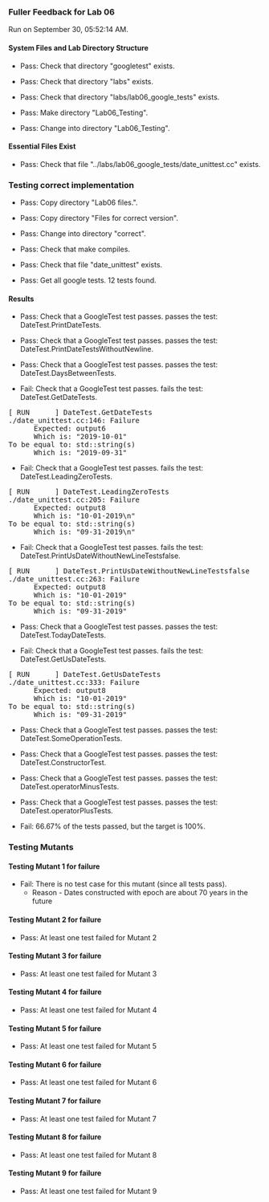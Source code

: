 ### Fuller Feedback for Lab 06

Run on September 30, 05:52:14 AM.


#### System Files and Lab Directory Structure

+ Pass: Check that directory "googletest" exists.

+ Pass: Check that directory "labs" exists.

+ Pass: Check that directory "labs/lab06_google_tests" exists.

+ Pass: Make directory "Lab06_Testing".

+ Pass: Change into directory "Lab06_Testing".


#### Essential Files Exist

+ Pass: Check that file "../labs/lab06_google_tests/date_unittest.cc" exists.


### Testing correct implementation

+ Pass: Copy directory "Lab06 files.".



+ Pass: Copy directory "Files for correct version".



+ Pass: Change into directory "correct".

+ Pass: Check that make compiles.



+ Pass: Check that file "date_unittest" exists.

+ Pass: Get all google tests.
    12 tests found.




#### Results

+ Pass: Check that a GoogleTest test passes.
    passes the test: DateTest.PrintDateTests.



+ Pass: Check that a GoogleTest test passes.
    passes the test: DateTest.PrintDateTestsWithoutNewline.



+ Pass: Check that a GoogleTest test passes.
    passes the test: DateTest.DaysBetweenTests.



+ Fail: Check that a GoogleTest test passes.
    fails the test: DateTest.GetDateTests.
<pre>
[ RUN      ] DateTest.GetDateTests
./date_unittest.cc:146: Failure
      Expected: output6
      Which is: "2019-10-01"
To be equal to: std::string(s)
      Which is: "2019-09-31"</pre>



+ Fail: Check that a GoogleTest test passes.
    fails the test: DateTest.LeadingZeroTests.
<pre>
[ RUN      ] DateTest.LeadingZeroTests
./date_unittest.cc:205: Failure
      Expected: output8
      Which is: "10-01-2019\n"
To be equal to: std::string(s)
      Which is: "09-31-2019\n"</pre>



+ Fail: Check that a GoogleTest test passes.
    fails the test: DateTest.PrintUsDateWithoutNewLineTestsfalse.
<pre>
[ RUN      ] DateTest.PrintUsDateWithoutNewLineTestsfalse
./date_unittest.cc:263: Failure
      Expected: output8
      Which is: "10-01-2019"
To be equal to: std::string(s)
      Which is: "09-31-2019"</pre>



+ Pass: Check that a GoogleTest test passes.
    passes the test: DateTest.TodayDateTests.



+ Fail: Check that a GoogleTest test passes.
    fails the test: DateTest.GetUsDateTests.
<pre>
[ RUN      ] DateTest.GetUsDateTests
./date_unittest.cc:333: Failure
      Expected: output8
      Which is: "10-01-2019"
To be equal to: std::string(s)
      Which is: "09-31-2019"</pre>



+ Pass: Check that a GoogleTest test passes.
    passes the test: DateTest.SomeOperationTests.



+ Pass: Check that a GoogleTest test passes.
    passes the test: DateTest.ConstructorTest.



+ Pass: Check that a GoogleTest test passes.
    passes the test: DateTest.operatorMinusTests.



+ Pass: Check that a GoogleTest test passes.
    passes the test: DateTest.operatorPlusTests.



+ Fail: 66.67% of the tests passed, but the target is 100%.


### Testing Mutants


#### Testing Mutant 1 for failure

+ Fail: There is no test case for this mutant (since all tests pass).
   - Reason - Dates constructed with epoch are about 70 years in the future


#### Testing Mutant 2 for failure

+ Pass: At least one test failed for Mutant 2


#### Testing Mutant 3 for failure

+ Pass: At least one test failed for Mutant 3


#### Testing Mutant 4 for failure

+ Pass: At least one test failed for Mutant 4


#### Testing Mutant 5 for failure

+ Pass: At least one test failed for Mutant 5


#### Testing Mutant 6 for failure

+ Pass: At least one test failed for Mutant 6


#### Testing Mutant 7 for failure

+ Pass: At least one test failed for Mutant 7


#### Testing Mutant 8 for failure

+ Pass: At least one test failed for Mutant 8


#### Testing Mutant 9 for failure

+ Pass: At least one test failed for Mutant 9

